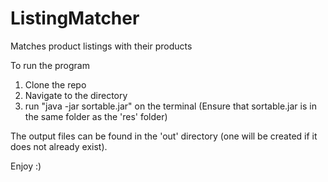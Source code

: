 # ListingMatcher
Matches product listings with their products

To run the program
1. Clone the repo
2. Navigate to the directory
3. run "java -jar sortable.jar" on the terminal (Ensure that sortable.jar is in the same folder as the 'res' folder)

The output files can be found in the 'out' directory (one will be created if it does not already exist).
   
Enjoy :)
